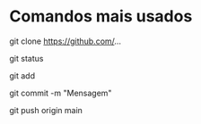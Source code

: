 # Comandos mais usados

  git clone https://github.com/...

  git status

  git add

  git commit -m "Mensagem"

  git push origin main
